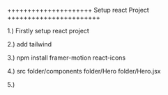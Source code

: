 +++++++++++++++++++++ Setup react Project +++++++++++++++++++++++

1.) Firstly setup react project

2.) add tailwind

3.) npm install framer-motion react-icons

4.) src folder/components folder/Hero folder/Hero.jsx

5.) 
